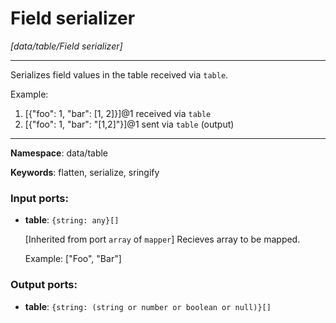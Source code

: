 # Field serializer

_[data/table/Field serializer]_

---

Serializes field values in the table received via `table`.

Example:
1. [{"foo": 1, "bar": [1, 2]}]@1 received via `table`
2. [{"foo": 1, "bar": "[1,2]"}]@1 sent via `table` (output)

---

__Namespace__: data/table

__Keywords__: flatten, serialize, sringify

### Input ports:

* __table__: ` {string: any}[] `

    [Inherited from port `array` of `mapper`] 
    Recieves array to be mapped.
    
    Example:
    ["Foo", "Bar"]

### Output ports:

* __table__: ` {string: (string or number or boolean or null)}[] `

